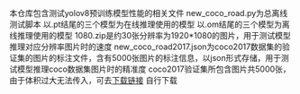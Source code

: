 本仓库包含测试yolov8预训练模型性能的相关文件
new_coco_road.py为总离线测试脚本
以.pt结尾的三个模型为在线推理使用的模型
以.om结尾的三个模型为离线推理使用的模型
1080.zip是约30张分辨率为1920*1080的图片，用于测试模型推理对应分辨率图片时的速度
new_coco_road2017.json为coco2017数据集的验证集的图片的标注文件，含有5000张图片的标注信息，以json形式存储，用于测试模型推理coco数据集图片时的精准度
coco2017验证集所包含图片共5000张，由于体积过大无法传入，可去[下载链接](http://images.cocodataset.org/zips/val2017.zip) 自行下载
